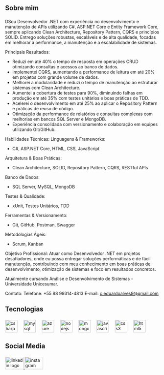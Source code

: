<h2 align="left">Sobre mim</h2>

###

<p align="left">DSou Desenvolvedor .NET com experiência no desenvolvimento e manutenção de APIs utilizando C#, ASP.NET Core e Entity Framework Core, sempre aplicando Clean Architecture, Repository Pattern, CQRS e princípios SOLID. Entrego soluções robustas, escaláveis e de alta qualidade, focadas em melhorar a performance, a manutenção e a escalabilidade de sistemas.

Principais Resultados:
- Reduzi em até 40% o tempo de resposta em operações CRUD otimizando consultas e acessos ao banco de dados.
- Implementei CQRS, aumentando a performance de leitura em até 20% em projetos com grande volume de dados.
- Melhorei a modularidade e reduzi o tempo de manutenção ao estruturar sistemas com Clean Architecture.
- Aumentei a cobertura de testes para 90%, diminuindo falhas em produção em até 35% com testes unitários e boas práticas de TDD.
- Acelerei o desenvolvimento em até 25% ao aplicar o Repository Pattern e práticas de reuso de código.
- Otimização da performance de relatórios e consultas complexas com melhorias em bancos SQL Server e MongoDB.
- Experiência consolidada com versionamento e colaboração em equipes utilizando Git/GitHub.

Habilidades Técnicas:
Linguagens & Frameworks:
- C#, ASP.NET Core, HTML, CSS, JavaScript

Arquitetura & Boas Práticas:
- Clean Architecture, SOLID, Repository Pattern, CQRS, RESTful APIs

Banco de Dados:
- SQL Server, MySQL, MongoDB

Testes & Qualidade:
- xUnit, Testes Unitários, TDD

Ferramentas & Versionamento:
- Git, GitHub, Postman, Swagger

Metodologias Ágeis:
- Scrum, Kanban

Objetivo Profissional:
Atuar como Desenvolvedor .NET em projetos desafiadores, onde eu possa entregar soluções performáticas e de fácil manutenção, contribuindo com meu conhecimento em boas práticas de desenvolvimento, otimização de sistemas e foco em resultados concretos.

Atualmente cursando Análise e Desenvolvimento de Sistemas - Universidade Unicesumar.

Contato:
Telefone: +55 88 99314-4813
E-mail: c.eduardoalves9@gmail.com

###

<h2 align="left">Tecnologias</h2>

###

<div align="left">
  <img src="https://cdn.jsdelivr.net/gh/devicons/devicon/icons/csharp/csharp-line.svg" height="40" alt="csharp logo"  />
  <img width="12" />
  <img src="https://cdn.jsdelivr.net/gh/devicons/devicon/icons/mysql/mysql-plain-wordmark.svg" height="40" alt="mysql logo"  />
  <img width="12" />
  <img src="https://cdn.jsdelivr.net/gh/devicons/devicon/icons/azure/azure-original-wordmark.svg" height="40" alt="azure logo"  />
  <img width="12" />
  <img src="https://cdn.jsdelivr.net/gh/devicons/devicon/icons/nodejs/nodejs-original.svg" height="40" alt="nodejs logo"  />
  <img width="12" />
  <img src="https://cdn.jsdelivr.net/gh/devicons/devicon/icons/mongodb/mongodb-plain-wordmark.svg" height="40" alt="mongodb logo"  />
  <img width="12" />
  <img src="https://cdn.jsdelivr.net/gh/devicons/devicon/icons/javascript/javascript-original.svg" height="40" alt="javascript logo"  />
  <img width="12" />
  <img src="https://cdn.jsdelivr.net/gh/devicons/devicon/icons/css3/css3-original.svg" height="40" alt="css3 logo"  />
  <img width="12" />
  <img src="https://cdn.jsdelivr.net/gh/devicons/devicon/icons/html5/html5-original.svg" height="40" alt="html5 logo"  />
</div>

###

<h2 align="left">Social Media</h2>

###

<div align="left">
  <a href="https://www.linkedin.com/in/carloseduardo-alves-/" target="_blank">
    <img src="https://raw.githubusercontent.com/maurodesouza/profile-readme-generator/master/src/assets/icons/social/linkedin/default.svg" width="60" height="40" alt="linkedin logo"  />
  </a>
  <a href="https://www.instagram.com/eduardotakeshi._/" target="_blank">
    <img src="https://raw.githubusercontent.com/maurodesouza/profile-readme-generator/master/src/assets/icons/social/instagram/default.svg" width="60" height="40" alt="instagram logo"  />
  </a>
</div>

###
